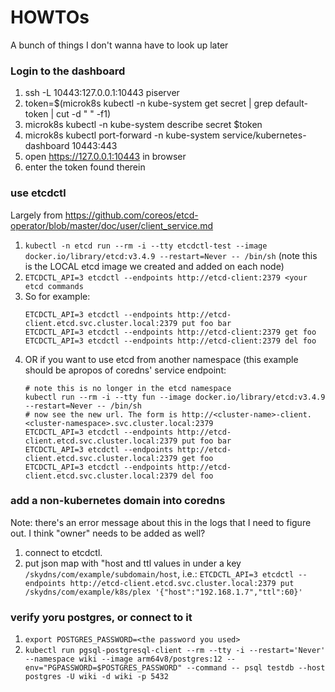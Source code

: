 # HOWTOs
A bunch of things I don't wanna have to look up later

### Login to the dashboard
1) ssh -L 10443:127.0.0.1:10443 piserver
1) token=$(microk8s kubectl -n kube-system get secret | grep default-token | cut -d " " -f1)
1) microk8s kubectl -n kube-system describe secret $token
1) microk8s kubectl port-forward -n kube-system service/kubernetes-dashboard 10443:443
1) open https://127.0.0.1:10443 in browser
1) enter the token found therein

### use etcdctl
Largely from https://github.com/coreos/etcd-operator/blob/master/doc/user/client_service.md
1) `kubectl -n etcd run --rm -i --tty etcdctl-test --image docker.io/library/etcd:v3.4.9 --restart=Never -- /bin/sh` (note this is the LOCAL etcd image we created and added on each node)
1) `ETCDCTL_API=3 etcdctl --endpoints http://etcd-client:2379 <your etcd commands`
1) So for example:
    ```
    ETCDCTL_API=3 etcdctl --endpoints http://etcd-client.etcd.svc.cluster.local:2379 put foo bar
    ETCDCTL_API=3 etcdctl --endpoints http://etcd-client:2379 get foo
    ETCDCTL_API=3 etcdctl --endpoints http://etcd-client:2379 del foo
    ```
1) OR if you want to use etcd from another namespace (this example should be apropos of coredns' service endpoint:
    ```
    # note this is no longer in the etcd namespace
    kubectl run --rm -i --tty fun --image docker.io/library/etcd:v3.4.9 --restart=Never -- /bin/sh
    # now see the new url. The form is http://<cluster-name>-client.<cluster-namespace>.svc.cluster.local:2379
    ETCDCTL_API=3 etcdctl --endpoints http://etcd-client.etcd.svc.cluster.local:2379 put foo bar
    ETCDCTL_API=3 etcdctl --endpoints http://etcd-client.etcd.svc.cluster.local:2379 get foo
    ETCDCTL_API=3 etcdctl --endpoints http://etcd-client.etcd.svc.cluster.local:2379 del foo
    ```

### add a non-kubernetes domain into coredns
Note: there's an error message about this in the logs that I need to figure out. I think "owner" needs to be added as well?
1) connect to etcdctl.
1) put json map with "host and ttl values in under a key `/skydns/com/example/subdomain/host`, i.e.: `ETCDCTL_API=3 etcdctl --endpoints http://etcd-client.etcd.svc.cluster.local:2379 put /skydns/com/example/k8s/plex '{"host":"192.168.1.7","ttl":60}'`

### verify yoru postgres, or connect to it
1) `export POSTGRES_PASSWORD=<the password you used>`
1) `kubectl run pgsql-postgresql-client --rm --tty -i --restart='Never' --namespace wiki --image arm64v8/postgres:12 --env="PGPASSWORD=$POSTGRES_PASSWORD" --command -- psql testdb --host postgres -U wiki -d wiki -p 5432`

